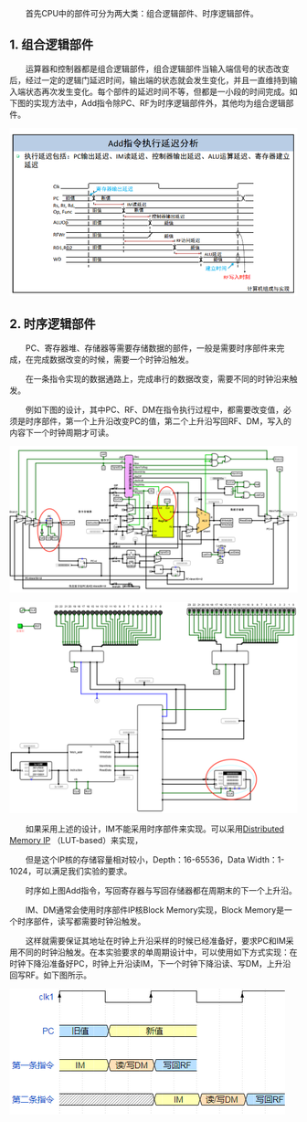 &emsp;&emsp;首先CPU中的部件可分为两大类：组合逻辑部件、时序逻辑部件。

## 1. 组合逻辑部件
&emsp;&emsp;运算器和控制器都是组合逻辑部件，组合逻辑部件当输入端信号的状态改变后，经过一定的逻辑门延迟时间，输出端的状态就会发生变化，并且一直维持到输入端状态再次发生变化。每个部件的延迟时间不等，但都是一小段的时间完成。如下图的实现方法中，Add指令除PC、RF为时序逻辑部件外，其他均为组合逻辑部件。

![时序逻辑部件分析](./asset/clk_seq/circuit_analyse.png)

## 2. 时序逻辑部件

&emsp;&emsp;PC、寄存器堆、存储器等需要存储数据的部件，一般是需要时序部件来完成，在完成数据改变的时候，需要一个时钟沿触发。

&emsp;&emsp;在一条指令实现的数据通路上，完成串行的数据改变，需要不同的时钟沿来触发。

&emsp;&emsp;例如下图的设计，其中PC、RF、DM在指令执行过程中，都需要改变值，必须是时序部件，第一个上升沿改变PC的值，第二个上升沿写回RF、DM，写入的内容下一个时钟周期才可读。

![cpu实现组成](./asset/clk_seq/cpu_structure.png)

![cpu顶层框架](./asset/clk_seq/im_dm.png)

&emsp;&emsp;如果采用上述的设计，IM不能采用时序部件来实现。可以采用[Distributed Memory IP](https://www.xilinx.com/xsw/dist_mem_gen) （LUT-based）来实现，

&emsp;&emsp;但是这个IP核的存储容量相对较小，Depth：16-65536，Data Width：1-1024，可以满足我们实验的要求。

&emsp;&emsp;时序如上图Add指令，写回寄存器与写回存储器都在周期末的下一个上升沿。

&emsp;&emsp;IM、DM通常会使用时序部件IP核Block Memory实现，Block Memory是一个时序部件，读写都需要时钟沿触发。

&emsp;&emsp;这样就需要保证其地址在时钟上升沿采样的时候已经准备好，要求PC和IM采用不同的时钟沿触发。在本实验要求的单周期设计中，可以使用如下方式实现：在时钟下降沿准备好PC，时钟上升沿读IM，下一个时钟下降沿读、写DM，上升沿回写RF。如下图所示。

![block memory clk](./asset/clk_seq/bm_clk.png)